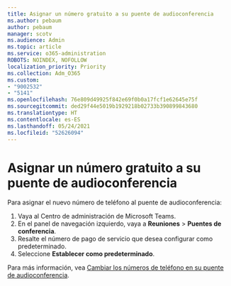 ```yaml
---
title: Asignar un número gratuito a su puente de audioconferencia
ms.author: pebaum
author: pebaum
manager: scotv
ms.audience: Admin
ms.topic: article
ms.service: o365-administration
ROBOTS: NOINDEX, NOFOLLOW
localization_priority: Priority
ms.collection: Adm_O365
ms.custom:
- "9002532"
- "5141"
ms.openlocfilehash: 76e809d49925f842e69f0b0a17fcf1e62645e75f
ms.sourcegitcommit: ded29f44e5019b1929218b02733b390899843680
ms.translationtype: HT
ms.contentlocale: es-ES
ms.lasthandoff: 05/24/2021
ms.locfileid: "52626094"
---
```

# <a name="assign-a-toll-free-number-to-your-audio-conferencing-bridge"></a>Asignar un número gratuito a su puente de audioconferencia

Para asignar el nuevo número de teléfono al puente de audioconferencia:

1. Vaya al Centro de administración de Microsoft Teams.
1. En el panel de navegación izquierdo, vaya a **Reuniones** > **Puentes de conferencia**.
1. Resalte el número de pago de servicio que desea configurar como predeterminado.
1. Seleccione **Establecer como predeterminado**.

Para más información, vea [Cambiar los números de teléfono en su puente de audioconferencia](/MicrosoftTeams/change-the-phone-numbers-on-your-audio-conferencing-bridge).
